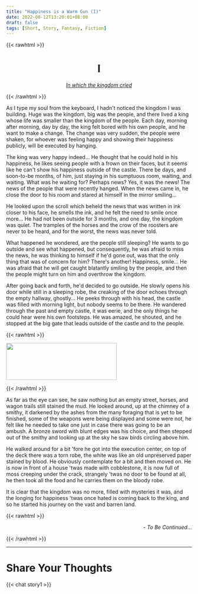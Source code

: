 ```yaml
---
title: "Happiness is a Warm Gun (I)"
date: 2022-08-12T13:20:01+08:00
draft: false
tags: [Short, Story, Fantasy, Fiction]
---
```


{{< rawhtml >}}
<h1 style="text-align: center;">I</h1>
<p style="text-align: center; font-style: italic;text-decoration: underline;">In which the kingdom cried</p>

{{< /rawhtml >}}



As I type my soul from the keyboard, I hadn't noticed the kingdom I was building. Huge was the kingdom, big was the people, and there lived a king whose life was smaller than the kingdom of the people. Each day, morning after morning, day by day, the king felt bored with his own people, and he want to make a change. The change was very sudden, the people were shaken, for whoever was feeling happy and showing their happiness publicly, will be executed by hanging.

The king was very happy indeed... He thought that he could hold in his happiness, he likes seeing people with a frown on their faces, but it seems like he can't show his happiness outside of the castle. There be days, and soon-to-be months, of him, just staying in his sumptuous room, waiting, and waiting. What was he waiting for? Perhaps news? Yes, it was the news! The news of the people that were recently hanged. When the news came in, he close the door to his room and stared at himself in the mirror smiling...

He looked upon the scroll which beheld the news that was written in ink closer to his face, he smells the ink, and he felt the need to smile once more... He had not been outside for 3 months, and one day, the kingdom was quiet. The tramples of the horses and the crow of the roosters are never to be heard, and for the worst, the news was never told.

What happened he wondered, are the people still sleeping? He wants to go outside and see what happened, but consequently, he was afraid to miss the news, he was thinking to himself if he'd gone out, was that the only thing that was of concern for him? There's another! Happiness, smile... He was afraid that he will get caught blatantly smiling by the people, and then the people might turn on him and overthrow the kingdom.

After going back and forth, he'd decided to go outside. He slowly opens his door while still in a sleeping robe, the creaking of the door echoes through the empty hallway, ghostly... He peeks through with his head, the castle was filled with morning light, but nobody seems to be there. He wandered through the past and empty castle, it was eerie, and the only things he could hear were his own footsteps. He was amazed, he shouted, and he stopped at the big gate that leads outside of the castle and to the people.

{{< rawhtml >}}

<img class= "center_img" src="/img/eye.gif" style="object-fit: cover;width: 300px; height: 100px; border: none; center">

{{< /rawhtml >}}


As far as the eye can see, he saw nothing but an empty street, horses, and wagon trails still stained the mud. He looked around, up at the chimney of a smithy, it darkened by the ashes from the many foraging that is yet to be finished, some of the weapons were being displayed and some were not, he felt like he needed to take one just in case there was going to be an ambush. A bronze sword with blunt edges was his choice, and then stepped out of the smithy and looking up at the sky he saw birds circling above him.

He walked around for a bit 'fore he got into the execution center, on top of the deck there was a torn robe, the white was like an old unpreserved paper stained by blood. He obviously contemplate for a bit and then moved on. He is now in front of a house 'twas made with cobblestone, it is now full of moss creeping under the crack, strangely 'twas no door to be found at all, he then took all the food and he carries them on the bloody robe.

It is clear that the kingdom was no more, filled with mysteries it was, and the longing for happiness 'twas once hated is coming back to the king, and so he started his journey on the vast and barren land.

{{< rawhtml >}}
<p style="text-align: right; font-style: italic;">- To Be Continued...</p>

{{< /rawhtml >}}

---
# Share Your Thoughts
{{< chat story1 >}} 